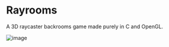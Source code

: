# Rayrooms
A 3D raycaster backrooms game made purely in C and OpenGL.

![image](https://github.com/user-attachments/assets/f71a9f2b-6c8a-453e-ba44-d23502fb8e51)
